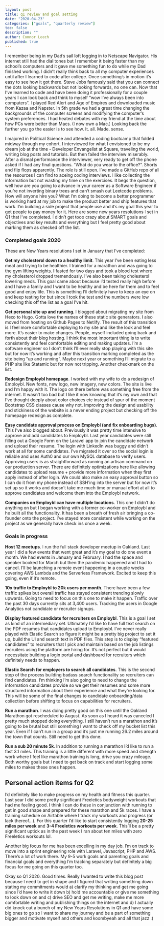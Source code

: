 ```yaml
---
layout: post
title: q1 review and goal setting
date: "2020-04-23"
categories: ["goals", "quarterly review"]
toc: false
description: ""
author: Connor Leech
published: true
---
```


I remember being in my Dad’s sail loft logging in to Netscape Navigator. His internet still had the dial tones but I remember it being faster than my school’s computers and it gave me something fun to do while my Dad finished working. I didn’t really think back to all my computer experiences until after I learned to code after college. Once something’s in motion it’s easy to see how it got there. Steve Jobs famously said that you can connect the dots looking backwards but not looking forwards, no one can. Now that I’ve learned to code and have been doing it professionally for a couple years I can look back and think to myself “wow I’ve always been into computers”. I played Red Alert and Age of Empires and downloaded music from Kazaa and Napster. In 5th grade we had a great time changing the backgrounds of the computer screens and modifying the computer’s system preferences. I had heated debates with my friend at the time about how PCs were better than Macs. (I now own a Mac.) Looking back the further you go the easier is to see how. It. all. Made. sense. 

I majored in Political Science and attended a coding bootcamp that folded midway through my cohort. I interviewed for what I envisioned to be my dream job at the time - Developer Envangelist at Square, traveling the world, writing blog posts and tutorials. But then failed the interview miserably. After a dismal performance the interviewer, very ready to get off the phone asked if I had any final questions. “What do you wear to the office?”. Shorts and flip flops apparently. The role is still open. I’ve made a GitHub repo of all the resources I can find to aceing coding interviews. I like collecting the information but not wasting my time on the exercises. It begs the question, well how are you going to advance in your career as a Software Engineer if you’re not inverting binary trees and can’t smash out Leetcode problems. How will anyone hire you? What I’m doing to become a better programmer is working hard at my job to make the product better and ship features that work. I’m building a side project that people use and it’s my goal this year to get people to pay money for it. Here are some new years resolutions I set in Q1 that I’ve completed. I didn’t get tooo crazy about SMART goals and objectives and key results and everything but I feel pretty good about marking them as checked off the list.

### Completed goals 2020

These are New Years resolutions I set in January that I’ve completed:

**Get my cholesterol down to a healthy limit**. This year I’ve been eating less meat and trying to be healthier. I trained for a marathon and was going to the gym lifting weights. I fasted for two days and took a blood test where my cholesterol dropped tremendously. I’ve also been taking cholesterol lowering meds. This goal came about because I’d tested really high before and I have a family and I want to be healthy and be here for them and to feel good and enjoy life. This is something I’ll definitely have to keep an eye on and keep testing for but since I took the test and the numbers were low checking this off the list as a goal I’ve hit.

**Get personal site up and running**. I blogged about migrating my site from Hexo to Hugo. Gotta love the names of these static site generators. I also moved from hosting on Github Pages to Netlify. The result of this transition is I feel more comfortable deploying to my site and like the look and feel more. It’s easier to make changes. People, myself included going back and forth about their blog hosting. I think the most important thing is to write consistently and feel comfortable editing and making updates. I’m a software engineer so I don’t think I’ll ever really stop playing with this site but for now it’s working and after this transition marking completed as the site being “up and running”. Maybe next year or something I’ll migrate to a PHP site like Statamic but for now not tripping. Another checkmark on the list.

**Redesign Employbl homepage**. I worked with my wife to do a redesign of Employbl. New fonts, new logo, new imagery, new colors. The site is live and I’m happy with it. The logo on there before was something free from the internet. It wasn’t too bad but I like it now knowing that it’s my own and that I’ve thought deeply about color choices etc instead of spur of the moment Bootstrap CSS classes cause why not. Improving the design and usability and stickiness of the website is a never ending project but checking off the homepage redesign as complete.

**Easy candidate approval process on Employbl (and fix onboarding bugs)**. This I’ve also blogged about. Previously it was pretty time intensive to approve and add candidates to Employbl. Last year candidates were still filling out a Google Form on the Laravel app to join the candidate network and upload their resume. The login with LinkedIn was buggy and didn’t work at all for some candidates. I’ve migrated it over so the social login is reliable and uses Auth0 and our own MySQL database to verify users. Approving users is as straightforward as running an artisan command on our production server. There are definitely optimizations here like allowing candidates to upload resume + provide more information when they first apply instead of after login. We could also make an easy approval button so I can do it from my phone instead of SSH’ing into the server but for now it’s set up so it works and doesn’t take me much time or manual effort at all to approve candidates and welcome them into the Employbl network.

**Companies on Employbl can have multiple locations**. This one I didn’t do anything on but I began working with a former co-worker on Employbl and he built all the functionality. It has been a breath of fresh air bringing a co-founder onto the project. I’ve stayed more consistent while working on the project as we generally have check ins once a week. 


### Goals in progress

**Host 12 meetups**. I run the full stack developer meetup in Oakland. Last year I did a few events that went great and it’s my goal to do one event a month. We had events in January and February. I had the space and speaker booked for March but then the pandemic happened and I had to cancel. I’ll be launching a remote event happening in a couple weeks covering AWS Lambda and the Serverless Framework. Excited to keep this going, even if it’s remote.

**10x traffic to Employbl to 20k users per month**. There have been a few traffic spikes but overall traffic has stayed consistent trending slowly upwards. Going to need to focus on this one to make it happen. Traffic over the past 30 days currently sits at 3,400 users. Tracking the users in Google Analytics not candidate or recruiter signups.

**Display featured candidate for recruiters on Employbl**. This is a goal I set as kind of an intermediary set. Ultimately I’d like to have full text search on the PDF resumes that candidates upload to Employbl. I’ve never really played with Elastic Search so figure it might be a pretty big project to set it up, build the UI and search text in PDF files. This step is to display “featured candidates” to recruiters that I pick and maintain based on the job listings recruiters using the platform are hiring for. It’s not perfect but it would necessitate building a login portal and dashboard for recruiters which definitely needs to happen.

**Elastic Search for employers to search all candidates**. This is the second step of the process building badass search functionality so recruiters can find candidates. I’m thinking I’m also going to need to change the information candidates provide so we get their resumes and some more structured information about their experience and what they’re looking for. This will be some of the final changes to candidate onboarding/data collection before shifting to focus on capabilities for recruiters. 

**Run a marathon**. I was doing pretty good on this one until the Oakland Marathon got rescheduled to August. As soon as I heard it was canceled I pretty much stopped doing everything. I still haven’t run a marathon and it’s going to be brutal but still something I want to check off my bucket list this year. Even if I can’t run in a group and it’s just me running 26.2 miles around the town that counts. Still need to get this done.

**Run a sub 20 minute 5k**. In addition to running a marathon I’d like to run a fast 3.1 miles. This training is a little different with more speed and strength work where I feel like marathon training is long, drive you crazy mileage. Both worthy goals but I need to get back on track and start logging some miles to makes these ones happen.


## Personal action items for Q2

I’d definitely like to make progress on my health and fitness this quarter. Last year I did some pretty significant Freeletics bodyweight workouts that had me feeling good. I think I can do these in conjunction with running to get in good shape and prepared for these marathon and 5k races. I have a training schedule on Airtable where I track my workouts and progress (or lack thereof…). For this quarter I’d like to start consistently logging **20-25 miles per week** and **3-4 Freeletics workouts per week**. This’ll be a pretty significant uptick as in the past week I ran about ten miles with zero Freeletics workouts lol.

Another big focus for me has been excelling in my day job. I’m on track to move into a sprint engineering role with Laravel, Javascript, PHP and AWS. There’s a lot of work there. My 9-5 work goals and parenting goals and financial goals and everything I’m tracking separately but definitely a big focus for me going on this quarter too.

Okay so Q1 2020. Good times. Really I wanted to write this blog post because I need to get in shape and I figured that writing something down stating my commitments would a) clarify my thinking and get me going since I’d have to write it down b) hold me accountable or give me something to look down on and c) drive SEO and get me writing, make me more comfortable writing and publishing things on the internet and d) I actually did knock out a bunch of my New Years Resolutions in Q1 and have some big ones to go so I want to share my journey and be a part of something bigger and motivate myself and others and koombyeah and all that jazz :)


